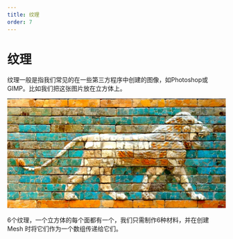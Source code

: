 ```yaml
---
title: 纹理
order: 7
---
```


# 纹理


纹理一般是指我们常见的在一些第三方程序中创建的图像，如Photoshop或GIMP。比如我们把这张图片放在立方体上。

![demo](./demo/images/wall.jpg)

<code src="./demo/TexturedCube.tsx"></code>

6个纹理，一个立方体的每个面都有一个，我们只需制作6种材料，并在创建 Mesh 时将它们作为一个数组传递给它们。

<code src="./demo/TexturedCube6Textures.tsx"></code>





